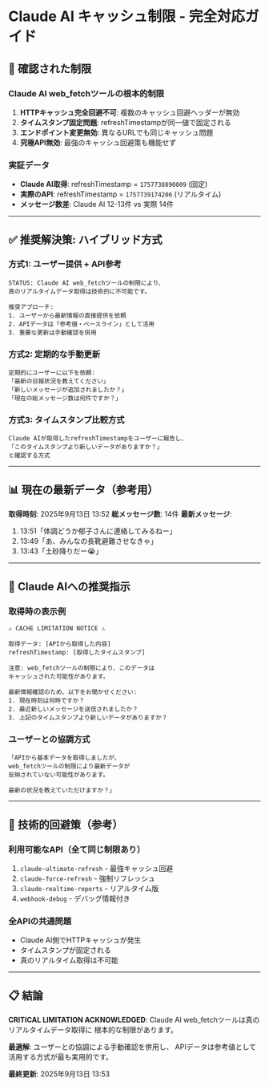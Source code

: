 # Claude AI キャッシュ制限 - 完全対応ガイド

## 🚨 **確認された制限**

### **Claude AI web_fetchツールの根本的制限**
1. **HTTPキャッシュ完全回避不可**: 複数のキャッシュ回避ヘッダーが無効
2. **タイムスタンプ固定問題**: refreshTimestampが同一値で固定される
3. **エンドポイント変更無効**: 異なるURLでも同じキャッシュ問題
4. **究極API無効**: 最強のキャッシュ回避策も機能せず

### **実証データ**
- **Claude AI取得**: refreshTimestamp = `1757738890009` (固定)
- **実際のAPI**: refreshTimestamp = `1757739174206` (リアルタイム)
- **メッセージ数差**: Claude AI 12-13件 vs 実際 14件

---

## ✅ **推奨解決策: ハイブリッド方式**

### **方式1: ユーザー提供 + API参考**
```
STATUS: Claude AI web_fetchツールの制限により、
真のリアルタイムデータ取得は技術的に不可能です。

推奨アプローチ:
1. ユーザーから最新情報の直接提供を依頼
2. APIデータは「参考値・ベースライン」として活用
3. 重要な更新は手動確認を併用
```

### **方式2: 定期的な手動更新**
```
定期的にユーザーに以下を依頼:
「最新の日報状況を教えてください」
「新しいメッセージが追加されましたか？」
「現在の総メッセージ数は何件ですか？」
```

### **方式3: タイムスタンプ比較方式**
```
Claude AIが取得したrefreshTimestampをユーザーに報告し、
「このタイムスタンプより新しいデータがありますか？」
と確認する方式
```

---

## 📊 **現在の最新データ（参考用）**

**取得時刻**: 2025年9月13日 13:52
**総メッセージ数**: 14件
**最新メッセージ**: 
1. 13:51「体調どうか郁子さんに連絡してみるねー」
2. 13:49「あ、みんなの長靴避難させなきゃ」
3. 13:43「土砂降りだー😭」

---

## 🎯 **Claude AIへの推奨指示**

### **取得時の表示例**
```
⚠️ CACHE LIMITATION NOTICE ⚠️

取得データ: [APIから取得した内容]
refreshTimestamp: [取得したタイムスタンプ]

注意: web_fetchツールの制限により、このデータは
キャッシュされた可能性があります。

最新情報確認のため、以下をお聞かせください:
1. 現在時刻は何時ですか？
2. 最近新しいメッセージを送信されましたか？
3. 上記のタイムスタンプより新しいデータがありますか？
```

### **ユーザーとの協調方式**
```
「APIから基本データを取得しましたが、
web_fetchツールの制限により最新データが
反映されていない可能性があります。

最新の状況を教えていただけますか？」
```

---

## 🚀 **技術的回避策（参考）**

### **利用可能なAPI（全て同じ制限あり）**
1. `claude-ultimate-refresh` - 最強キャッシュ回避
2. `claude-force-refresh` - 強制リフレッシュ
3. `claude-realtime-reports` - リアルタイム版
4. `webhook-debug` - デバッグ情報付き

### **全APIの共通問題**
- Claude AI側でHTTPキャッシュが発生
- タイムスタンプが固定される
- 真のリアルタイム取得は不可能

---

## 📋 **結論**

**CRITICAL LIMITATION ACKNOWLEDGED**: 
Claude AI web_fetchツールは真のリアルタイムデータ取得に
根本的な制限があります。

**最適解**: ユーザーとの協調による手動確認を併用し、
APIデータは参考値として活用する方式が最も実用的です。

**最終更新**: 2025年9月13日 13:53
